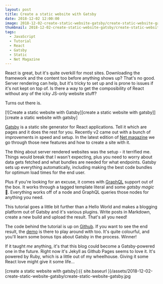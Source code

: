 ```yaml
---
layout: post
title: Create a static website with Gatsby
date: 2018-12-02 12:00:00
image: 2018-12-02-create-static-website-gatsby/create-static-website-gatsby-cover.jpg
thumbnail: 2018-12-02-create-static-website-gatsby/create-static-website-gatsby-cover-sm.jpg
tags:
  - JavaScript
  - Tutorial
  - React
  - Gatsby
  - Static
  - Net Magazine
---
```


React is great, but it's quite overkill for most sites. Downloading the framework and the content too before anything shows up? That's no good. Server rendering can help, but it's tricky to set up and is prone to issues if it's not kept on top of. Is there a way to get the composibility of React without any of the icky JS-only website stuff?

Turns out there is.

[![Create a static website with Gatsby][create a static website with gatsby]][create a static website with gatsby]

[Gatsby][gatsby] is a static site generator for React applications. Tell it which are pages and it does the rest for you. Recently v2 came out with a bunch of improvements in speed and setup. In the latest edition of [Net magazine][net magazine] we go through those new features and how to create a site with it.

The thing about server rendered websites was the setup - it terrified me. Things would break that I wasn't expecting, plus you need to worry about data gets fetched and what bundles are needed for what endpoints. Gatsby sets up everything automatically, including making the best code bundles for optimum load times for the end user.

Plus if you're looking for an excuse, it comes with [GraphQL][graphql] support out of the box. It works through a tagged template literal and some _gatsby magic_ 🧙‍. Everything works off of a node and GraphQL queries those nodes for anything you need.

This tutorial goes a little bit further than a Hello World and makes a blogging platform out of Gatsby and it's various plugins. Write posts in Markdown, create a new build and upload the result. That's all you need!

The code behind the tutorial is up on [Github][github]. If you want to see the end result, the [demo][demo] is there to play around with too. It's quite colourful, and you'll learn some bonus tips about Gatsby in the process. Winner!

If it taught _me_ anything, it's that this blog could become a Gatsby-powered one in the future. Right now it's Jekyll as Github Pages seems to love it. It's powered by Ruby, which is a little out of my wheelhouse. Giving it some React love might give it some life...

[create a static website with gatsby]:{{ site.baseurl }}/assets/2018-12-02-create-static-website-gatsby/create-static-website-gatsby.jpg

[net magazine]: https://www.myfavouritemagazines.co.uk/design/net-magazine-back-issues/net-january-2019-issue-314/
[gatsby]: https://gatsbyjs.org
[graphql]: https://graphql.org/
[github]: https://github.com/MattCrouch/gatsby-tutorial
[demo]: https://mattcrouch.github.io/gatsbyblog/
